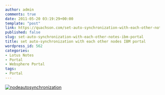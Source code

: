 ```yaml
---
author: admin
comments: true
date: 2011-05-20 03:19:29+00:00
template: "post"
link: https://quachson.com/set-auto-synchronization-with-each-other-notes-ibm-portal/
published: false
slug: set-auto-synchronization-with-each-other-notes-ibm-portal
title: set auto-synchronization with each other nodes IBM portal
wordpress_id: 562
categories:
- Lotus Notes
- Portal
- Websphere Portal
tags:
- Portal
---
```


[![nodeautosynchronization](http://quachson.files.wordpress.com/2011/05/nodeautosynchronization.png)](http://quachson.files.wordpress.com/2011/05/nodeautosynchronization.png)

